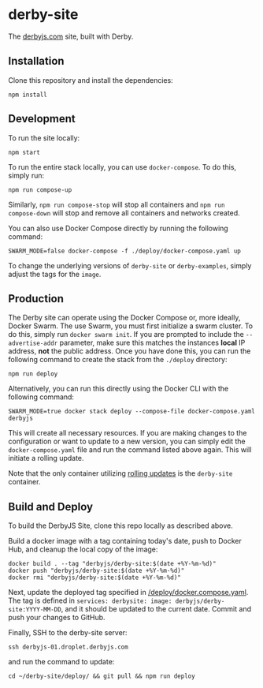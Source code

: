 derby-site
=============
The [derbyjs.com](//derbyjs.com/) site, built with Derby.

Installation
------------

Clone this repository and install the dependencies:

```shell
npm install
```

Development
-----------

To run the site locally:

```shell
npm start
```

To run the entire stack locally, you can use `docker-compose`. To do this,
simply run:

```shell
npm run compose-up
```

Similarly, `npm run compose-stop` will stop all containers and
`npm run compose-down` will stop and remove all containers and networks created.

You can also use Docker Compose directly by running the following command:

```shell
SWARM_MODE=false docker-compose -f ./deploy/docker-compose.yaml up
```

To change the underlying versions of `derby-site` or `derby-examples`, simply
adjust the tags for the `image`.

Production
----------

The Derby site can operate using the Docker Compose or, more ideally, Docker
Swarm. The use Swarm, you must first initialize a swarm cluster. To do this,
simply run `docker swarm init`. If you are prompted to include the
`--advertise-addr` parameter, make sure this matches the instances **local** IP
address, **not** the public address. Once you have done this, you can run the
following command to create the stack from the `./deploy` directory:

```shell
npm run deploy
```

Alternatively, you can run this directly using the Docker CLI with the following
command:

```shell
SWARM_MODE=true docker stack deploy --compose-file docker-compose.yaml derbyjs
```

This will create all necessary resources. If you are making changes to the
configuration or want to update to a new version, you can simply edit the
`docker-compose.yaml` file and run the command listed above again. This will
initiate a rolling update.

Note that the only container utilizing [rolling updates](https://docs.docker.com/engine/swarm/swarm-tutorial/rolling-update/) is the `derby-site`
container.


Build and Deploy
----------------

To build the DerbyJS Site, clone this repo locally as described above.

Build a docker image with a tag containing today's date, push to Docker Hub, and cleanup the local copy of the image:
```
docker build . --tag "derbyjs/derby-site:$(date +%Y-%m-%d)"
docker push "derbyjs/derby-site:$(date +%Y-%m-%d)"
docker rmi "derbyjs/derby-site:$(date +%Y-%m-%d)"
```

Next, update the deployed tag specified in [/deploy/docker.compose.yaml](https://github.com/derbyjs/derby-site/blob/master/deploy/docker-compose.yaml). The tag is defined in `services: derbysite: image: derbyjs/derby-site:YYYY-MM-DD`, and it should be updated to the current date. Commit and push your changes to GitHub.

Finally, SSH to the derby-site server:
```
ssh derbyjs-01.droplet.derbyjs.com
```
and run the command to update:
```
cd ~/derby-site/deploy/ && git pull && npm run deploy
```
